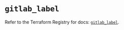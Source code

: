 # `gitlab_label`

Refer to the Terraform Registry for docs: [`gitlab_label`](https://registry.terraform.io/providers/gitlabhq/gitlab/17.6.1/docs/resources/label).
